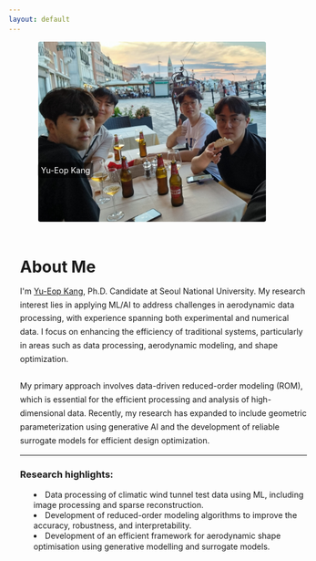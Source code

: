 ```yaml
---
layout: default
---
```

<div style="display: flex; justify-content: center; align-items: center; width: 100%;">
    <div style="position: relative; width: fit-content;">
        <img src="assets/images/home3.jpg" alt="Yu-Eop Kang" style="border-radius: 1%; width: 400px; height: auto;">
        <div style="position: absolute; bottom: 25%; left: 12%; transform: translateX(-50%); background-color: rgba(0, 0, 0, 0.5); padding: 5px; border-radius: 5px; color: white;">
        Yu-Eop Kang
        </div>
    </div>
</div>

<div style="display: flex; justify-content: center; width: 100%; padding: 20px;">
  <div style="max-width: 1000px; text-align: left;">
    <h1 style="margin-bottom: 10px;">About Me</h1>
    <p style="font-size: 1em; line-height: 1.7;">
      I'm <a href="/Profile" style="color: inherit; text-decoration: underline;">Yu-Eop Kang</a>, Ph.D. Candidate at Seoul National University. My research interest lies in applying ML/AI to address challenges in aerodynamic data processing, with experience spanning both experimental and numerical data. I focus on enhancing the efficiency of traditional systems, particularly in areas such as data processing, aerodynamic modeling, and shape optimization. 
      <br><br>
      My primary approach involves data-driven reduced-order modeling (ROM), which is essential for the efficient processing and analysis of high-dimensional data. Recently, my research has expanded to include geometric parameterization using generative AI and the development of reliable surrogate models for efficient design optimization.
    </p>
    <hr style="width: 100%; max-width: 1000px; margin-bottom: 20px;">
    <p style="font-size: 1em; line-height: 1.7;">
      <h3>Research highlights:</h3>
      <ul style="list-style-position: inside; line-height: 1.3">
        <li>Data processing of climatic wind tunnel test data using ML, including image processing and sparse reconstruction.</li>
        <li>Development of reduced-order modeling algorithms to improve the accuracy, robustness, and interpretability.</li>
        <li>Development of an efficient framework for aerodynamic shape optimisation using generative modelling and surrogate models.</li>
      </ul>
    </p>
  </div>
</div>
